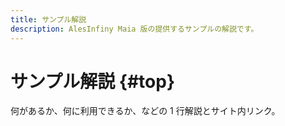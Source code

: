 ```yaml
---
title: サンプル解説
description: AlesInfiny Maia 版の提供するサンプルの解説です。
---
```


# サンプル解説 {#top}

何があるか、何に利用できるか、などの 1 行解説とサイト内リンク。
